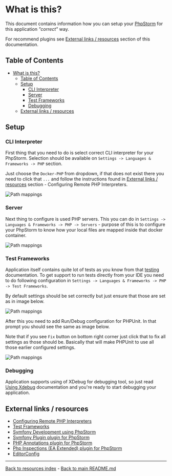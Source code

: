 # What is this?

This document contains information how you can setup your [PhpStorm](https://www.jetbrains.com/phpstorm/)
for this application _"correct"_ way.

For recommend plugins see [External links / resources](#external-links--resources)
section of this documentation.

## Table of Contents

* [What is this?](#what-is-this)
  * [Table of Contents](#table-of-contents)
  * [Setup](#setup)
    * [CLI Interpreter](#cli-interpreter)
    * [Server](#server)
    * [Test Frameworks](#test-frameworks)
    * [Debugging](#debugging)
  * [External links / resources](#external-links--resources)

## Setup

### CLI Interpreter

First thing that you need to do is select correct CLI interpreter for your
PhpStorm. Selection should be available on `Settings -> Languages & Frameworks
-> PHP`
section.

Just choose the `Docker-PHP` from dropdown, if that does not exist there you
need to click that `...` and follow the instructions found in [External links / resources](#external-links--resources)
section - Configuring Remote PHP Interpreters.

![Path mappings](images/phpstorm_01.png)

### Server

Next thing to configure is used PHP servers. This you can do in
`Settings -> Languages & Frameworks -> PHP -> Servers` - purpose of this is to
configure your PhpStorm to know how your local files are mapped inside that
docker container.

![Path mappings](images/phpstorm_02.png)

### Test Frameworks

Application itself contains quite lot of tests as you know from that [testing](TESTING.md)
documentation. To get support to run tests directly from your IDE you need to
do following configuration in `Settings -> Languages & Frameworks -> PHP ->
Test Frameworks`.

By default settings should be set correctly but just ensure that  those are set
as in image below.

![Path mappings](images/phpstorm_03.png)

After this you need to add Run/Debug configuration for PHPUnit. In that prompt
you should see the same as image below.

Note that if you see `Fix` button on bottom right corner just click that to fix
all settings as those should be. Basically that will make PHPUnit to use all
those earlier configured settings.

![Path mappings](images/phpstorm_04.png)

### Debugging

Application supports using of XDebug for debugging tool, so just read [Using Xdebug](XDEBUG.md)
documentation and you're ready to start debugging your application.

## External links / resources

* [Configuring Remote PHP Interpreters](https://www.jetbrains.com/help/phpstorm/configuring-remote-interpreters.html)
* [Test Frameworks](https://www.jetbrains.com/help/phpstorm/php-test-frameworks.html)
* [Symfony Development using PhpStorm](http://blog.jetbrains.com/phpstorm/2014/08/symfony-development-using-phpstorm/)
* [Symfony Plugin plugin for PhpStorm](https://plugins.jetbrains.com/plugin/7219-symfony-plugin)
* [PHP Annotations plugin for PhpStorm](https://plugins.jetbrains.com/plugin/7320)
* [Php Inspections (EA Extended) plugin for PhpStorm](https://plugins.jetbrains.com/idea/plugin/7622-php-inspections-ea-extended-)
* [EditorConfig](https://plugins.jetbrains.com/plugin/7294-editorconfig)

---

[Back to resources index](README.md) - [Back to main README.md](../README.md)
